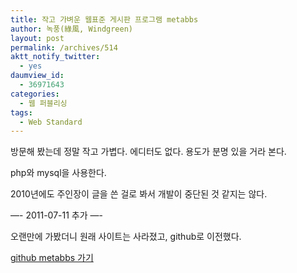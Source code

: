 ```yaml
---
title: 작고 가벼운 웹표준 게시판 프로그램 metabbs
author: 녹풍(綠風, Windgreen)
layout: post
permalink: /archives/514
aktt_notify_twitter:
  - yes
daumview_id:
  - 36971643
categories:
  - 웹 퍼블리싱
tags:
  - Web Standard
---
```

방문해 봤는데 정말 작고 가볍다. 에디터도 없다. 용도가 분명 있을 거라 본다.

php와 mysql을 사용한다.

2010년에도 주인장이 글을 쓴 걸로 봐서 개발이 중단된 것 같지는 않다.

&#8212;- 2011-07-11 추가 &#8212;-

오랜만에 가봤더니 원래 사이트는 사라졌고, github로 이전했다.

[github metabbs 가기][1]

 [1]: https://github.com/mithrandir/metabbs